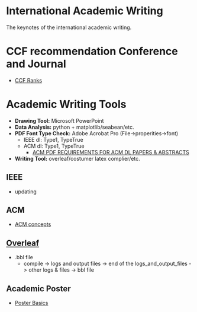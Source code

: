# International Academic Writing
The keynotes of the international academic writing.

# CCF recommendation Conference and Journal
  - [CCF Ranks](https://www.ccf.org.cn/xspj/gyml/)

# Academic Writing Tools
- **Drawing Tool:** Microsoft PowerPoint
- **Data Analysis:** python + matplotlib/seabean/etc.
- **PDF Font Type Check:** Adobe Acrobat Pro (File->properities->font)
  - IEEE dl: Type1, TypeTrue
  - ACM dl: Type1, TypeTrue
    - [ACM PDF REQUIREMENTS FOR ACM DL PAPERS & ABSTRACTS](http://www.scomminc.com/pp/acmsig/ACM-DL-requirements.htm)
- **Writing Tool:** overleaf/costumer latex complier/etc.

## IEEE
- updating

## ACM
- [ACM concepts](https://dl.acm.org/ccs/ccs.cfm)

## [Overleaf](https://www.overleaf.com/login)
- .bbl file
  - compile -> logs and output files -> end of the logs_and_output_files -> other logs & files -> bbl file
  
## Academic Poster
- [Poster Basics](https://guides.nyu.edu/posters)
